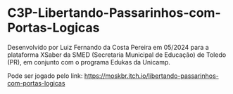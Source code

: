 # C3P-Libertando-Passarinhos-com-Portas-Logicas

Desenvolvido por Luiz Fernando da Costa Pereira em 05/2024 para a plataforma XSaber da SMED (Secretaria Municipal de Educação) de Toledo (PR), em conjunto com o programa Edukas da Unicamp.

Pode ser jogado pelo link: https://moskbr.itch.io/libertando-passarinhos-com-portas-logicas
